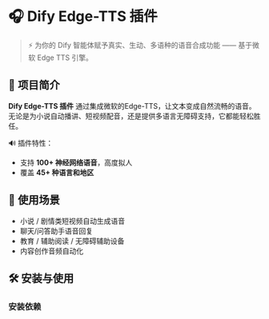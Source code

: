 # 🎧 Dify Edge-TTS 插件

> ⚡️ 为你的 Dify 智能体赋予真实、生动、多语种的语音合成功能 —— 基于微软 Edge TTS 引擎。

## 🚀 项目简介

**Dify Edge-TTS 插件** 通过集成微软的Edge-TTS，让文本变成自然流畅的语音。无论是为小说自动播讲、短视频配音，还是提供多语言无障碍支持，它都能轻松胜任。

🔊 插件特性：

- 支持 **100+ 神经网络语音**，高度拟人
- 覆盖 **45+ 种语言和地区**

## 🧩 使用场景

- 小说 / 剧情类短视频自动生成语音
- 聊天/问答助手语音回复
- 教育 / 辅助阅读 / 无障碍辅助设备
- 内容创作音频自动化

## 🛠 安装与使用

### 安装依赖


